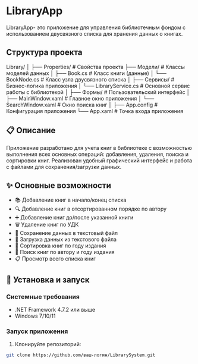 # LibraryApp

LibraryApp- это приложение для управления библиотечным фондом с использованием двусвязного списка для хранения данных о книгах.


## Структура проекта
Library/
│
├── Properties/           # Свойства проекта
├── Модели/               # Классы моделей данных
│   ├── Book.cs           # Класс книги (данные)
│   └── BookNode.cs       # Класс узла двусвязного списка
│
├── Сервисы/              # Бизнес-логика приложения
│   └── LibraryService.cs # Основной сервис работы с библиотекой
│
├── Формы/                # Пользовательский интерфейс
│   ├── MainWindow.xaml   # Главное окно приложения
│   └── SearchWindow.xaml # Окно поиска книг
│
├── App.config            # Конфигурация приложения
└── App.xaml              # Точка входа приложения


## 📋 Описание
Приложение разработано для учета книг в библиотеке с возможностью выполнения всех основных операций: добавления, удаления, поиска и сортировки книг. Реализован удобный графический интерфейс и работа с файлами для сохранения/загрузки данных.

## ✨ Основные возможности
- 📚 Добавление книг в начало/конец списка
- 🔍 Добавление книг в отсортированном порядке по автору
- ➕ Добавление книг до/после указанной книги
- 🗑️ Удаление книг по УДК
- 💾 Сохранение данных в текстовый файл
- 📂 Загрузка данных из текстового файла
- 📅 Сортировка книг по году издания
- 🔎 Поиск книг по автору и году издания
- 📋 Просмотр всего списка книг

## 🚀 Установка и запуск
### Системные требования
- .NET Framework 4.7.2 или выше
- Windows 7/10/11

### Запуск приложения
1. Клонируйте репозиторий:
```bash
git clone https://github.com/ваш-логин/LibrarySystem.git
